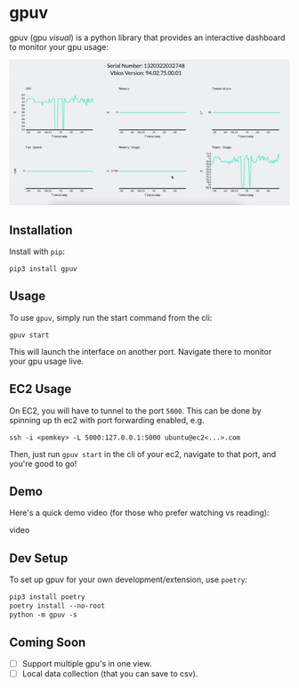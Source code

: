 # gpuv

gpuv (gpu _visual_) is a python library that provides an interactive dashboard to monitor your gpu usage:

![GPU Demo GIF](https://github.com/CambioML/gpuv/blob/main/gpudemo.gif)


## Installation

Install with `pip`:

```
pip3 install gpuv
```

## Usage

To use `gpuv`, simply run the start command from the cli:

```
gpuv start
```

This will launch the interface on another port. Navigate there to monitor your gpu usage live.

## EC2 Usage

On EC2, you will have to tunnel to the port `5000`. This can be done by spinning up th ec2 with port forwarding enabled, e.g.

```
ssh -i <pemkey> -L 5000:127.0.0.1:5000 ubuntu@ec2<...>.com
```

Then, just run `gpuv start` in the cli of your ec2, navigate to that port, and you're good to go!

## Demo

Here's a quick demo video (for those who prefer watching vs reading):

video

## Dev Setup

To set up gpuv for your own development/extension, use `poetry`:

```
pip3 install poetry
poetry install --no-root
python -m gpuv -s
```

## Coming Soon

- [ ] Support multiple gpu's in one view.
- [ ] Local data collection (that you can save to csv).

